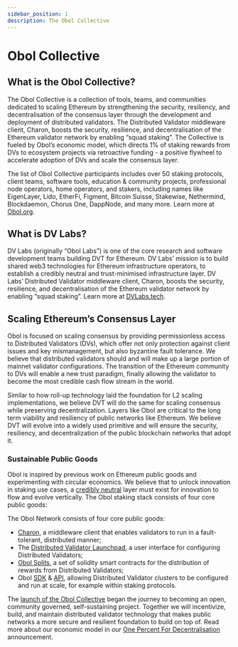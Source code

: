 ```yaml
---
sidebar_position: 1
description: The Obol Collective
---
```


# Obol Collective

## What is the Obol Collective?

The Obol Collective is a collection of tools, teams, and communities dedicated to scaling Ethereum by strengthening the security, resiliency, and decentralisation of the consensus layer through the development and deployment of distributed validators. The Distributed Validator middleware client, Charon, boosts the security, resilience, and decentralisation of the Ethereum validator network by enabling “squad staking”. The Collective is fueled by Obol’s economic model, which directs 1% of staking rewards from DVs to ecosystem projects via retroactive funding - a positive flywheel to accelerate adoption of DVs and scale the consensus layer.

The list of Obol Collective participants includes over 50 staking protocols, client teams, software tools, education & community projects, professional node operators, home operators, and stakers, including names like EigenLayer, Lido, EtherFi, Figment, Bitcoin Suisse, Stakewise, Nethermind, Blockdaemon, Chorus One, DappNode, and many more. Learn more at [Obol.org](https://obol.org).

## What is DV Labs?​

DV Labs (originally “Obol Labs”) is one of the core research and software development teams building DVT for Ethereum. DV Labs’ mission is to build shared web3 technologies for Ethereum infrastructure operators, to establish a credibly neutral and trust-minimised infrastructure layer. DV Labs’ Distributed Validator middleware client, Charon, boosts the security, resilience, and decentralisation of the Ethereum validator network by enabling “squad staking”. Learn more at [DVLabs.tech](https://dvlabs.tech).

## Scaling Ethereum’s Consensus Layer​

Obol is focused on scaling consensus by providing permissionless access to Distributed Validators (DVs), which offer not only protection against client issues and key mismanagement, but also byzantine fault tolerance. We believe that distributed validators should and will make up a large portion of mainnet validator configurations. The transition of the Ethereum community to DVs will enable a new trust paradigm, finally allowing the validator to become the most credible cash flow stream in the world. 

Similar to how roll-up technology laid the foundation for L2 scaling implementations, we believe DVT will do the same for scaling consensus while preserving decentralization. Layers like Obol are critical to the long term viability and resiliency of public networks like Ethereum. We believe DVT will evolve into a widely used primitive and will ensure the security, resiliency, and decentralization of the public blockchain networks that adopt it.

### Sustainable Public Goods

Obol is inspired by previous work on Ethereum public goods and experimenting with circular economics. We believe that to unlock innovation in staking use cases, a [credibly neutral](https://blog.obol.org/why-we-built-charon-as-a-middleware/) layer must exist for innovation to flow and evolve vertically. The Obol staking stack consists of four core public goods:

The Obol Network consists of four core public goods:
- [Charon](../../learn/charon/intro.md), a middleware client that enables validators to run in a fault-tolerant, distributed manner;
- The [Distributed Validator Launchpad](../../learn/intro/launchpad.md), a user interface for configuring Distributed Validators;
- [Obol Splits](../../learn/intro/obol-splits.mdx), a set of solidity smart contracts for the distribution of rewards from Distributed Validators;
- Obol [SDK](../../sdk/index.md) & [API](https://docs.obol.org/api), allowing Distributed Validator clusters to be configured and run at scale, for example within staking protocols. 

The [launch of the Obol Collective](https://blog.obol.org/announcing-the-obol-collective/) began the journey to becoming an open, community governed, self-sustaining project. Together we will incentivize, build, and maintain distributed validator technology that makes public networks a more secure and resilient foundation to build on top of. Read more about our economic model in our [One Percent For Decentralisation](https://blog.obol.tech/1-percent-for-decentralisation/) announcement.
